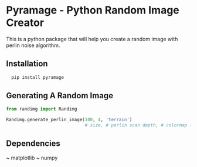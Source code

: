 # Pyramage - Python Random Image Creator

This is a python package that will help you create a random image with perlin noise algorithm.

## Installation
```bash
  pip install pyramage
```

## Generating A Random Image

```python
from randimg import Randimg

Randimg.generate_perlin_image(100, 4, 'terrain')
                              # size, # perlin scan depth, # colormap (cmap)
```

## Dependencies
~ matplotlib
~ numpy
